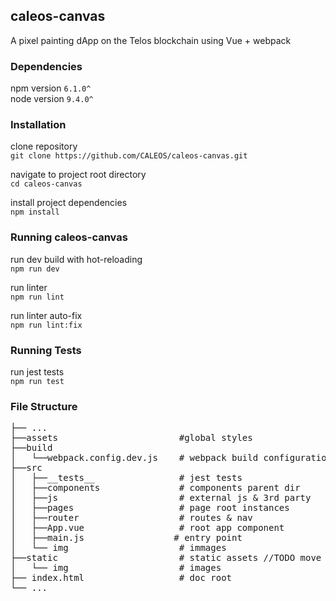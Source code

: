 ## caleos-canvas

A pixel painting dApp on the Telos blockchain using Vue + webpack

### Dependencies

npm version `6.1.0^` <br/>
node version `9.4.0^`

### Installation
clone repository<br/>
`git clone https://github.com/CALEOS/caleos-canvas.git` <br/>

navigate to project root directory<br/>
`cd caleos-canvas` <br/>

install project dependencies<br/>
`npm install` <br/>

### Running caleos-canvas

run dev build with hot-reloading<br />
`npm run dev`<br />

run linter<br />
`npm run lint`<br />

run linter auto-fix<br />
`npm run lint:fix`<br />

### Running Tests

run jest tests<br />
`npm run test`  

### File Structure
<pre>
├── ...
├──assets                       #global styles
├──build   
│   └──webpack.config.dev.js    # webpack build configuration        
├──src                           
│   ├──__tests__                # jest tests     
│   ├──components               # components parent dir
│   ├──js                       # external js & 3rd party    
│   ├──pages                    # page root instances
│   ├──router                   # routes & nav   
│   ├──App.vue                  # root app component
│   ├──main.js                 # entry point
│   └── img                     # immages
├──static                       # static assets //TODO move to assets dir
│   └── img                     # images
├── index.html                  # doc root
└── ...
</pre>
